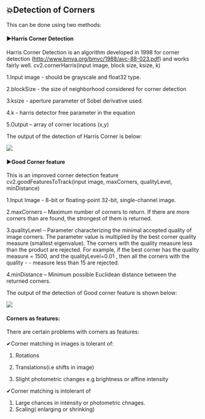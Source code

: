 ## 💥Detection of Corners

This can be done using two methods:
#### ▶Harris Corner Detection
Harris Corner Detection is an algorithm developed in 1998 for corner detection (http://www.bmva.org/bmvc/1988/avc-88-023.pdf) and works fairly well.
cv2.cornerHarris(input image, block size, ksize, k)

1.Input image - should be grayscale and float32 type.

2.blockSize - the size of neighborhood considered for corner detection

3.ksize - aperture parameter of Sobel derivative used.

4.k - harris detector free parameter in the equation

5.Output – array of corner locations (x,y)

The output of the detection of Harris Corner is below:

<img src="https://github.com/supu2701/Open-CV-Projects/blob/main/Images/img9.png">

#### ▶Good Corner feature
This is an improved corner detection feature
cv2.goodFeaturesToTrack(input image, maxCorners, qualityLevel, minDistance)

1.Input Image - 8-bit or floating-point 32-bit, single-channel image.

2.maxCorners – Maximum number of corners to return. If there are more corners than are found, the strongest of them is returned.

3.qualityLevel – Parameter characterizing the minimal accepted quality of image corners. The parameter value is multiplied by the best corner quality measure (smallest eigenvalue).
The corners with the quality measure less than the product are rejected. For example, if the best corner has the quality measure = 1500, and the qualityLevel=0.01 , then all the corners with the quality - - measure less than 15 are rejected.

4.minDistance – Minimum possible Euclidean distance between the returned corners.

The output of the detection of Good corner feature is shown below:

<img src="https://github.com/supu2701/Open-CV-Projects/blob/main/Images/img10.png">

#### Corners as features:
There are certain problems with corners as features:

✔Corner matching in images is tolerant of:
1. Rotations

2. Translations(i.e shifts in image)

3. Slight photometric changes e.g brightness or affine intensity

✔Corner matching is intolerant of
1. Large chances in intensity or photometric chnages.
2. Scaling( enlarging or shrinking)
